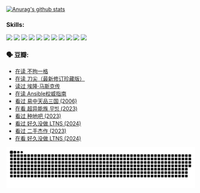 
[![Anurag's github stats](https://github-readme-stats.vercel.app/api?username=w940853815)](https://github.com/anuraghazra/github-readme-stats)

### Skills:

<code><img height="32" src="https://cdn.jsdelivr.net/npm/simple-icons@v5/icons/python.svg"></code>
<code><img height="32" src="https://cdn.jsdelivr.net/npm/simple-icons@v5/icons/javascript.svg"></code>
<code><img height="32" src="https://cdn.jsdelivr.net/npm/simple-icons@v5/icons/django.svg"></code>
<code><img height="32" src="https://cdn.jsdelivr.net/npm/simple-icons@v5/icons/flask.svg"></code>
<code><img height="32" src="https://cdn.jsdelivr.net/npm/simple-icons@v5/icons/vuetify.svg"></code>
<code><img height="32" src="https://cdn.jsdelivr.net/npm/simple-icons@v5/icons/git.svg"></code>
<code><img height="32" src="https://cdn.jsdelivr.net/npm/simple-icons@v5/icons/docker.svg"></code>
<code><img height="32" src="https://cdn.jsdelivr.net/npm/simple-icons@v5/icons/postgresql.svg"></code>
<code><img height="32" src="https://cdn.jsdelivr.net/npm/simple-icons@v5/icons/elasticsearch.svg"></code>
<code><img height="32" src="https://cdn.jsdelivr.net/npm/simple-icons@v5/icons/macos.svg"></code>
<code><img height="32" src="https://cdn.jsdelivr.net/npm/simple-icons@v5/icons/linux.svg"></code>

### 🗣 豆瓣:

<!-- DOUBAN-ACTIVITIES:START -->
- [在读 不拘一格](https://www.douban.com/people/136069238/status/4541712161/?_i=09641358)
- [在读 刀尖（最新修订珍藏版）](https://www.douban.com/people/136069238/status/4541711339/?_i=09641358)
- [读过 埃隆·马斯克传](https://www.douban.com/people/136069238/status/4541710351/?_i=09641358)
- [在读 Ansible权威指南](https://www.douban.com/people/136069238/status/4539151450/?_i=09641358)
- [看过 易中天品三国‎ (2006)](https://www.douban.com/people/136069238/status/4529910812/?_i=09641358)
- [在看 超异能族 무빙‎ (2023)](https://www.douban.com/people/136069238/status/4527291077/?_i=09641358)
- [看过 种地吧‎ (2023)](https://www.douban.com/people/136069238/status/4527289637/?_i=09641358)
- [看过 好久没做 LTNS‎ (2024)](https://www.douban.com/people/136069238/status/4527289515/?_i=09641358)
- [看过 二手杰作‎ (2023)](https://www.douban.com/people/136069238/status/4522502716/?_i=09641358)
- [在看 好久没做 LTNS‎ (2024)](https://www.douban.com/people/136069238/status/4521969883/?_i=09641358)
<!-- DOUBAN-ACTIVITIES:END -->


![Snake animation](https://raw.githubusercontent.com/w940853815/w940853815/output/github-contribution-grid-snake.svg)

<!--
**w940853815/w940853815** is a ✨ _special_ ✨ repository because its `README.md` (this file) appears on your GitHub profile.

Here are some ideas to get you started:

- 🔭 I’m currently working on ...
- 🌱 I’m currently learning ...
- 👯 I’m looking to collaborate on ...
- 🤔 I’m looking for help with ...
- 💬 Ask me about ...
- 📫 How to reach me: ...
- 😄 Pronouns: ...
- ⚡ Fun fact: ...
-->
